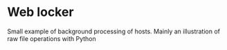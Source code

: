 # Web locker

Small example of background processing of hosts. Mainly an illustration of raw file operations with Python
